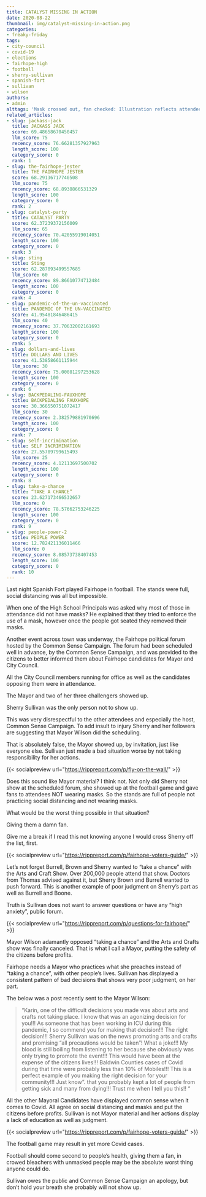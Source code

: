 ```yaml
---
title: CATALYST MISSING IN ACTION
date: 2020-08-22
thumbnail: img/catalyst-missing-in-action.png
categories:
- freaky-friday
tags:
- city-council
- covid-19
- elections
- fairhope-high
- football
- sherry-sullivan
- spanish-fort
- sullivan
- wilson
authors:
- admin
alttags: 'Mask crossed out, fan checked: Illustration reflects attendees removing masks at crowded football game'
related_articles:
- slug: jackass-jack
  title: JACKASS JACK
  score: 69.48658670450457
  llm_score: 75
  recency_score: 76.66281357927963
  length_score: 100
  category_score: 0
  rank: 1
- slug: the-fairhope-jester
  title: THE FAIRHOPE JESTER
  score: 68.29136717740508
  llm_score: 75
  recency_score: 68.8938866531329
  length_score: 100
  category_score: 0
  rank: 2
- slug: catalyst-party
  title: CATALYST PARTY
  score: 62.37239372156009
  llm_score: 65
  recency_score: 70.42055919014051
  length_score: 100
  category_score: 0
  rank: 3
- slug: sting
  title: Sting
  score: 62.287093499557685
  llm_score: 60
  recency_score: 89.86610774712484
  length_score: 100
  category_score: 0
  rank: 4
- slug: pandemic-of-the-un-vaccinated
  title: PANDEMIC OF THE UN-VACCINATED
  score: 41.95481846486415
  llm_score: 40
  recency_score: 37.70632002161693
  length_score: 100
  category_score: 0
  rank: 5
- slug: dollars-and-lives
  title: DOLLARS AND LIVES
  score: 41.53858661115944
  llm_score: 30
  recency_score: 75.00081297253628
  length_score: 100
  category_score: 0
  rank: 6
- slug: BACKPEDALING-FAUXHOPE
  title: BACKPEDALING FAUXHOPE
  score: 30.366550751072417
  llm_score: 30
  recency_score: 2.382579881970696
  length_score: 100
  category_score: 0
  rank: 7
- slug: self-incrimination
  title: SELF INCRIMINATION
  score: 27.55709799615493
  llm_score: 25
  recency_score: 4.12113697500702
  length_score: 100
  category_score: 0
  rank: 8
- slug: take-a-chance
  title: “TAKE A CHANCE”
  score: 23.627173466532657
  llm_score: 0
  recency_score: 78.57662753246225
  length_score: 100
  category_score: 0
  rank: 9
- slug: people-power-2
  title: PEOPLE POWER
  score: 12.782421136011466
  llm_score: 0
  recency_score: 8.08573738407453
  length_score: 100
  category_score: 0
  rank: 10
---
```

Last night Spanish Fort played Fairhope in football. The stands were full, social distancing was all but impossible.

When one of the High School Principals was asked why most of those in attendance did not have masks? He explained that they tried to enforce the use of a mask, however once the people got seated they removed their masks.

Another event across town was underway, the Fairhope political forum hosted by the Common Sense Campaign. The forum had been scheduled well in advance, by the Common Sense Campaign, and was provided to the citizens to better informed them about Fairhope candidates for Mayor and City Council.

All the City Council members running for office as well as the candidates opposing them were in attendance.

The Mayor and two of her three challengers showed up.

Sherry Sullivan was the only person not to show up.

This was very disrespectful to the other attendees and especially the host, Common Sense Campaign. To add insult to injury Sherry and her followers are suggesting that Mayor Wilson did the scheduling.

That is absolutely false, the Mayor showed up, by invitation, just like everyone else. Sullivan just made a bad situation worse by not taking responsibility for her actions.

{{< socialpreview url="https://rippreport.com/p/fly-on-the-wall/" >}}

Does this sound like Mayor material? I think not. Not only did Sherry not show at the scheduled forum, she showed up at the football game and gave fans to attendees NOT wearing masks. So the stands are full of people not practicing social distancing and not wearing masks.

What would be the worst thing possible in that situation?

Giving them a damn fan.

Give me a break if I read this not knowing anyone I would cross Sherry off the list, first.

{{< socialpreview url="https://rippreport.com/p/fairhope-voters-guide/" >}}

Let’s not forget Burrell, Brown and Sherry wanted to “take a chance” with the Arts and Craft Show. Over 200,000 people attend that show. Doctors from Thomas advised against it, but Sherry Brown and Burrell wanted to push forward. This is another example of poor judgment on Sherry’s part as well as Burrell and Boone.

Truth is Sullivan does not want to answer questions or have any “high anxiety”, public forum.

{{< socialpreview url="https://rippreport.com/p/questions-for-fairhope/" >}}

Mayor Wilson adamantly opposed “taking a chance” and the Arts and Crafts show was finally canceled. That is what I call a Mayor, putting the safety of the citizens before profits.

Fairhope needs a Mayor who practices what she preaches instead of “taking a chance”, with other people’s lives. Sullivan has displayed a consistent pattern of bad decisions that shows very poor judgment, on her part.

The below was a post recently sent to the Mayor Wilson:

> “Karin, one of the difficult decisions you made was about arts and crafts not taking place. I know that was an agonizing decision for you!!! As someone that has been working in ICU during this pandemic, I so commend you for making that decision!!! The right decision!!! Sherry Sullivan was on the news promoting arts and crafts and promising “all precautions would be taken”! What a joke!!! My blood is still boiling from listening to her because she obviously was only trying to promote the event!!! This would have been at the expense of the citizens lives!!! Baldwin Counties cases of Covid during that time were probably less than 10% of Mobiles!!! This is a perfect example of you making the right decision for your community!!! Just know”. that you probably kept a lot of people from getting sick and many from dying!!! Trust me when I tell you this!! “

All the other Mayoral Candidates have displayed common sense when it comes to Covid. All agree on social distancing and masks and put the citizens before profits. Sullivan is not Mayor material and her actions display a lack of education as well as judgment.

{{< socialpreview url="https://rippreport.com/p/fairhope-voters-guide/" >}}

The football game may result in yet more Covid cases.

Football should come second to people’s health, giving them a fan, in crowed bleachers with unmasked people may be the absolute worst thing anyone could do.

Sullivan owes the public and Common Sense Campaign an apology, but don’t hold your breath she probably will not show up.
